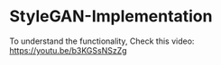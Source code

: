 # StyleGAN-Implementation

To understand the functionality, Check this video:  https://youtu.be/b3KGSsNSzZg

